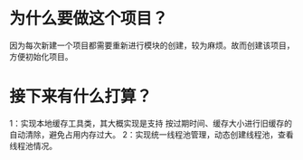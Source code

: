# 为什么要做这个项目？
因为每次新建一个项目都需要重新进行模块的创建，较为麻烦。故而创建该项目，方便初始化项目。

# 接下来有什么打算？
1：实现本地缓存工具类，其大概实现是支持 按过期时间、缓存大小进行旧缓存的自动清除，避免占用内存过大。
2：实现统一线程池管理，动态创建线程池，查看线程池情况。